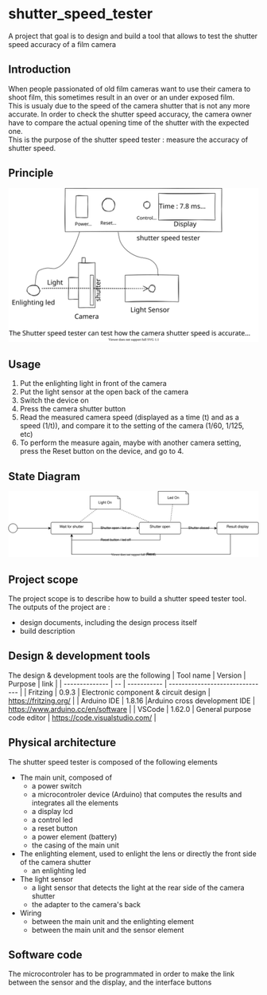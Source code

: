 # shutter_speed_tester

A project that goal is to design and build a tool that allows to test the shutter speed accuracy of a film camera

## Introduction

When people passionated of old film cameras want to use their camera to shoot film, this sometimes result in an over or an under exposed film.  
This is usualy due to the speed of the camera shutter that is not any more accurate. In order to check the shutter speed accuracy, the camera owner have to compare the actual opening time of the shutter with the expected one.  
This is the purpose of the shutter speed tester : measure the accuracy of shutter speed. 

## Principle

![Shutter speed tester principle schema](./design/images/principle.svg)

## Usage

1. Put the enlighting light in front of the camera
2. Put the light sensor at the open back of the camera
3. Switch the device on
4. Press the camera shutter button
5. Read the measured camera speed (displayed as a time (t) and as a speed (1/t)), and compare it to the setting of the camera (1/60, 1/125, etc)
6. To perform the measure again, maybe with another camera setting, press the Reset button on the device, and go to 4.

## State Diagram

![State diagram](design/images/states.svg)

## Project scope

The project scope is to describe how to build a shutter speed tester tool.
The outputs of the project are :
- design documents, including the design process itself
- build description

## Design & development tools

The design & development tools are the following
| Tool name      | Version  | Purpose     | link                            |
| -------------- | -- | ----------- | ------------------------------- |
| Fritzing      | 0.9.3 | Electronic component & circuit design       | https://fritzing.org/ |
| Arduino IDE   | 1.8.16 |Arduino cross development IDE    | https://www.arduino.cc/en/software |
| VSCode | 1.62.0 | General purpose code editor | https://code.visualstudio.com/ |

## Physical architecture

The shutter speed tester is composed of the following elements 
- The main unit, composed of
  - a power switch
  - a microcontroler device (Arduino) that computes the results and integrates all the elements
  - a display lcd
  - a control led
  - a reset button
  - a power element (battery)
  - the casing of the main unit
- The enlighting element, used to enlight the lens or directly the front side of the camera shutter
  - an enlighting led
- The light sensor
  - a light sensor that detects the light at the rear side of the camera shutter
  - the adapter to the camera's back
- Wiring
  - between the main unit and the enlighting element
  - between the main unit and the sensor element

## Software code

The microcontroler has to be programmated in order to make the link between the sensor and the display, and the interface buttons

